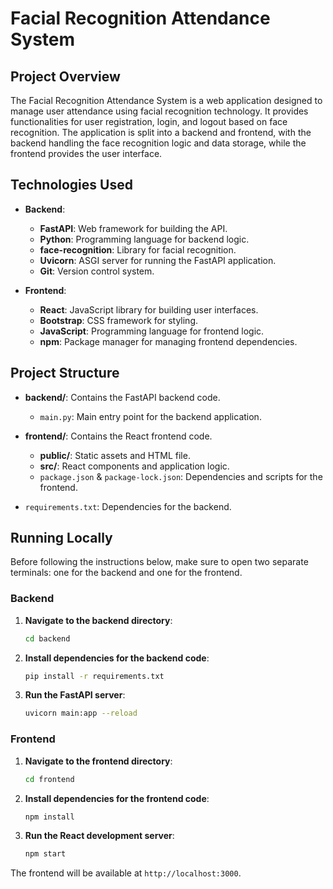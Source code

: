 # Facial Recognition Attendance System

## Project Overview

The Facial Recognition Attendance System is a web application designed to manage user attendance using facial recognition technology. It provides functionalities for user registration, login, and logout based on face recognition. The application is split into a backend and frontend, with the backend handling the face recognition logic and data storage, while the frontend provides the user interface.

## Technologies Used

- **Backend**:
  - **FastAPI**: Web framework for building the API.
  - **Python**: Programming language for backend logic.
  - **face-recognition**: Library for facial recognition.
  - **Uvicorn**: ASGI server for running the FastAPI application.
  - **Git**: Version control system.

- **Frontend**:
  - **React**: JavaScript library for building user interfaces.
  - **Bootstrap**: CSS framework for styling.
  - **JavaScript**: Programming language for frontend logic.
  - **npm**: Package manager for managing frontend dependencies.

## Project Structure

- **backend/**: Contains the FastAPI backend code.
  - `main.py`: Main entry point for the backend application.

- **frontend/**: Contains the React frontend code.
  - **public/**: Static assets and HTML file.
  - **src/**: React components and application logic.
  - `package.json` & `package-lock.json`: Dependencies and scripts for the frontend.
    
- `requirements.txt`: Dependencies for the backend.

## Running Locally

Before following the instructions below, make sure to open two separate terminals: one for the backend and one for the frontend.

### Backend

1. **Navigate to the backend directory**:
   ```bash
   cd backend

2. **Install dependencies for the backend code**:
   ```bash
   pip install -r requirements.txt

3. **Run the FastAPI server**:
   ```bash
   uvicorn main:app --reload

### Frontend

1. **Navigate to the frontend directory**:
   ```bash
   cd frontend

2. **Install dependencies for the frontend code**:
   ```bash
   npm install

3. **Run the React development server**:
   ```bash
   npm start

The frontend will be available at `http://localhost:3000`.
